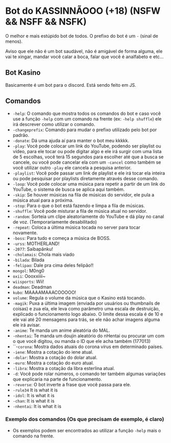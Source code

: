 # Bot do KASSINNÃOOO (+18) (NSFW && NSFF && NSFK)

O melhor e mais estúpido bot de todos. O prefixo do bot é um ``-`` (sinal de menos).

Aviso que ele não é um bot saudável, não é amigável de forma alguma, ele vai te xingar, mandar você calar a boca, falar que você é analfabeto e etc...

## Bot Kasino

Basicamente é um bot para o discord. Está sendo feito em JS.

## Comandos
- ``-help``: O comando que mostra todos os comandos do bot e caso você use a função ``-help`` com um comando na frente (ex: ``-help shuffle``) ele irá descrever como utilizar o comando.
- ``-changeprefix``: Comando para mudar o prefixo utilizado pelo bot por padrão.
- ``-donate``: Dá uma ajuda aí para manter o bot meu kkkkk.
- ``-play``: Você pode colocar um link do YouTube, podendo ser playlist ou vídeo, para ele tocar ou pode digitar algo e ele irá surgir com uma lista de 5 escolhas, você terá 15 segundos para escolher até que a busca se cancele, ou você pode cancelar ela com um ``-cancel`` como também se você utilizar outro ``-play`` ele cancela a pesquisa anterior.
- ``-playlist``: Você pode passar um link de playlist e ele irá tocar ela inteira ou pode pesquisar por playlists diretamente através desse comando.
- ``-loop``: Você pode colocar uma música para repetir a partir de um link do YouTube, o sistema de busca se aplica aqui também.
- ``-skip``: Se houver músicas na fila de músicas do servidor, ele pula a música atual para a próxima.
- ``-stop``: Para o que o bot está fazendo e limpa a fila de músicas.
- ``-shuffle``: Você pode misturar a fila de música atual no servidor.
- ``-random``: Sorteia um clipe aleatoriamente do YouTube e dá play no canal de voz. (Temporariamente desabilitado)
- ``-repeat``: Coloca a última música tocada no server para tocar novamente.
- ``-boss``: Para tudo e começa a música de BOSS.
- ``-urss``: MOTHERLAND!
- ``-2077``: Saibapãnku!
- ``-cholamais``: Chola mais viado
- ``-bilada``: Bilada
- ``-felipao``: Dale pra cima deles felipão!!
- ``mongol``: M0ng0
- ``oxii``: Oooxxiiii~
- ``wiisports``: Wii!
- ``deadman``: Deadman
- ``kubo``: MAAAAMAAACOOOOO!
- ``volume``: Regula o volume da música que o Kasino está tocando.
- ``-magik``: Puxa a última imagem (enviada por usuários ou thumbnails de coisas) e zua ela, ele leva como parâmetro uma escala de destruição, explicado o funcionamento logo abaixo. O limite dessa escala é de 10 e ele vai até 20 mensagens para trás, se ele não achar imagens alguma ele irá avisar.
- ``-anime``: Te manda um anime aleatória do MAL.
- ``-nhentai``: Te manda um doujin aleatório do nHentai ou procurar um com o que você digitou, ou manda o ID que ele acha também (177013)
- ``-`corona`: Mostra dados atuais do corona vírus em determinado países. 
- ``-iene``: Mostra a cotação do iene atual.
- ``-dolar``: Mostra a cotação do dolar atual.
- ``-euro``: Mostra a cotação do euro atual.
- ``-libra``: Mostra a cotação da libra esterlina atual.
- ``-d``: Você pode rolar números, o comando ter também algumas variações que explicaria na parte de funcionamento.
- ``-reverse``: O bot inverte a frase que você passa para ele.
- ``-rule34`` It is what it is
- ``-idol``: It is what it is
- ``-chan``: It is what it is
- ``-nhentai``: It is what it is

### Exemplo dos comandos (Os que precisam de exemplo, é claro)
- Os exemplos podem ser encontrados ao utilizar a função ``-help`` mais o comando na frente.
